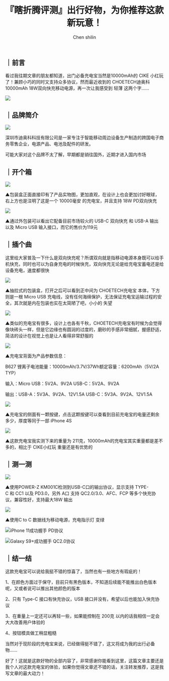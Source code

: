 ﻿---
layout: '../../layouts/MarkdownPost.astro'
title: '『瞎折腾评测』出行好物，为你推荐这款新玩意！'
pubDate: 2020-05-20
description: '然而最近收到的 CHOETECH迪奥科10000mAh 18W双向快充移动电源，再一次让我感受到轻薄这两个字……'
author: 'Chen shilin'
cover:
    url: 'https://p.ipic.vip/pqutei.jpg'
    square: 'https://p.ipic.vip/pqutei.jpg'
    alt: 'cover'
tags: ["移动电源", "测评", "Apple","原创"]
theme: 'light'
featured: false
---


## ｜前言

看过我往期文章的朋友都知道，出门必备充电宝当然是10000mAh的 CIKE 小红玩了！兼顾小巧的同时又支持众多协议，然而最近收到的 CHOETECH迪奥科10000mAh 18W双向快充移动电源，再一次让我感受到 轻薄 这两个字……
 
![](https://zaaap-1254235226.cos.ap-guangzhou.myqcloud.com/long_pic/2020/05/27/20200527110356990.jpg?size=1920x1080&imageMogr2/format/jpeg/quality/60)

## ｜品牌简介

![](https://zaaap-1254235226.cos.ap-guangzhou.myqcloud.com/long_pic/2020/05/27/20200527110356880.jpg?size=1920x1080&imageMogr2/format/jpeg/quality/60)

深圳市迪奥科科技有限公司是一家专注于智能移动周边设备生产制造的跨国电子商务零售企业，电源产品、电池及配件的研发。

可能大家对这个品牌不太了解，早期都是销往国外，近期才进入国内市场

## ｜开个箱

![](https://zaaap-1254235226.cos.ap-guangzhou.myqcloud.com/long_pic/2020/05/27/20200527110356774.jpg?size=1920x1080&imageMogr2/format/jpeg/quality/60)

▲包装盒正面直接印有了产品实物图，更加直观，在设计上也会更加讨好眼球，右上方也是注明了这是一个 10000毫安 的充电宝，并且支持 18W PD双向快充

![](https://zaaap-1254235226.cos.ap-guangzhou.myqcloud.com/long_pic/2020/05/27/20200527110356293.jpg?size=1920x1080&imageMogr2/format/jpeg/quality/60)

▲通过外包装可以看出它配备目前市场较火的 USB-C 双向快充 和 USB-A 输出 以及 Micro USB 输入接口，而它的售价为119元

## ｜插个曲

这里给大家普及一下什么是双向快充呢？所谓双向就是指移动电源本身既可以给手机快充，同时也可以为自身充电的时候快充，双向快充无论是给充电宝蓄电还是给设备充电，速度都很快

![](https://zaaap-1254235226.cos.ap-guangzhou.myqcloud.com/long_pic/2020/05/27/20200527110356526.jpg?size=1920x1080&imageMogr2/format/jpeg/quality/60)

▲抽拉式的包装盒，打开之后可以看到正中间为 CHOETECH充电宝 本体，下方则是一根 Micro USB 充电线，没有任何海绵保护，无法保证充电宝运输过程的安全，其次就是内在包装也实在太简陋了吧，小小的 失望

![](https://zaaap-1254235226.cos.ap-guangzhou.myqcloud.com/long_pic/2020/05/27/20200527110356333.jpg?size=1920x1080&imageMogr2/format/jpeg/quality/60)

▲类似的充电宝有很多，设计上也各有千秋，CHOETECH充电宝有时候为会觉得像块砖头一样，但是它边缘也有圆润的过度的，磨砂的手感非常细腻，握感舒适，简洁的设计在视觉上也是让人看得非常舒服的

![](https://zaaap-1254235226.cos.ap-guangzhou.myqcloud.com/long_pic/2020/05/27/20200527110356733.jpg?size=1920x1080&imageMogr2/format/jpeg/quality/60)

▲充电宝背面为产品参数信息：

B627 锂离子电池能量：10000mAh/3.7V/37Wh额定容量：6200mAh（5V/2A TYP）

输入：Micro USB：5V2A、9V2A USB-C：5V2A、9V2A

输出：USB-A：5V3A、9V2A、12V1.5A USB-C：5V3A、9V2A、12V1.5A

![](https://zaaap-1254235226.cos.ap-guangzhou.myqcloud.com/long_pic/2020/05/27/2020052711035689.jpg?size=1920x1080&imageMogr2/format/jpeg/quality/60)

▲充电宝的侧面有一颗按键，点击这颗按键可以查看到目前充电宝的电量还剩余多少，厚度等同于一部 iPhone 4S

![](https://zaaap-1254235226.cos.ap-guangzhou.myqcloud.com/long_pic/2020/05/27/20200527110356860.jpg?size=3840x1080&imageMogr2/format/jpeg/quality/60)

▲这款充电宝我实测下来的重量为 211克，10000mAh的充电宝其实重量都是差不多的，相比于 CIKE小红玩 重量还是有优势的

## ｜测一测

![](https://zaaap-1254235226.cos.ap-guangzhou.myqcloud.com/long_pic/2020/05/27/20200527110356875.jpg?size=1920x1080&imageMogr2/format/jpeg/quality/60)

▲使用POWER-Z KM001C检测到USB-C口的输出协议，显示支持 TYPE-C 和 CC1 以及 PD3.0，另外 A口 支持 QC2.0/3.0、AFC、FCP 等多个快充协议，兼容性好，支持最大18W 输出

![](https://zaaap-1254235226.cos.ap-guangzhou.myqcloud.com/long_pic/2020/05/27/20200527110356939.jpg?size=1920x1080&imageMogr2/format/jpeg/quality/60)

▲使用C to C 数据线为移动电源，充电指示灯 变绿

![ iPhone 11成功握手 PD协议](https://zaaap-1254235226.cos.ap-guangzhou.myqcloud.com/long_pic/2020/05/27/20200527110356449.jpg?size=1920x1080&imageMogr2/format/jpeg/quality/60)

![ Galaxy S9+成功握手 QC2.0协议](https://zaaap-1254235226.cos.ap-guangzhou.myqcloud.com/long_pic/2020/05/27/20200527110356785.jpg?size=1920x1080&imageMogr2/format/jpeg/quality/60)

## ｜结一结

这款充电宝可以说给我挺不错的惊喜了，当然也有一些地方有瑕疵的！

1、在颜色方面过于保守，目前只有黑色版本，不知道后续能不能推出白色版本呢，又或者说可以推出其他颜色的版本

2、只有 Type-C 接口有快充协议，USB 接口并没有，希望以后也能加入快充协议

3、在重量上一定还可以再轻一些，如果能控制在 200克 以内的话我相信一定会大大改善用户体验的

4、按钮模具做工稍显粗糙

当然对于现阶段的充电宝来说，已经做得挺不错了，这又将成为我的出行必备物……

好了！这就是这款好物的全部内容了，非常感谢你能看到这里，这篇文章主要还是我个人对这款充电宝的体验，如果你觉得文章还不错的话，关注转发推荐，这是我写文章的最大动力！

